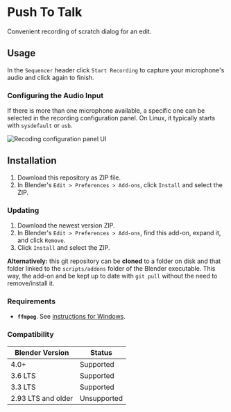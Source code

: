 # Push To Talk

Convenient recording of scratch dialog for an edit.

## Usage

In the `Sequencer` header click `Start Recording` to capture your microphone's audio and click again to finish.

### Configuring the Audio Input

If there is more than one microphone available, a specific one can be selected in the recording configuration panel.
On Linux, it typically starts with `sysdefault` or `usb`.

![Recoding configuration panel UI](docs/panel.png)

## Installation

1. Download this repository as ZIP file.
2. In Blender's `Edit > Preferences > Add-ons`, click `Install` and select the ZIP.

### Updating

1. Download the newest version ZIP.
2. In Blender's `Edit > Preferences > Add-ons`, find this add-on, expand it, and click `Remove`.
3. Click `Install` and select the ZIP.

**Alternatively:** this git repository can be **cloned** to a folder on disk and that folder linked to the `scripts/addons` folder of the Blender executable. This way, the add-on and be kept up to date with `git pull` without the need to remove/install it.


### Requirements
- **`ffmpeg`**. See [instructions for Windows](https://www.geeksforgeeks.org/how-to-install-ffmpeg-on-windows/).

### Compatibility

| Blender Version | Status |
| - | - |
| 4.0+ | Supported |
| 3.6 LTS | Supported |
| 3.3 LTS | Supported |
| 2.93 LTS and older | Unsupported |

